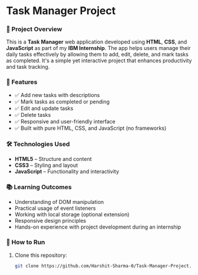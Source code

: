 # Task Manager Project

### 📂 Project Overview
This is a **Task Manager** web application developed using **HTML**, **CSS**, and **JavaScript** as part of my **IBM Internship**. The app helps users manage their daily tasks effectively by allowing them to add, edit, delete, and mark tasks as completed. It's a simple yet interactive project that enhances productivity and task tracking.

### 🎯 Features
- ✅ Add new tasks with descriptions
- ✅ Mark tasks as completed or pending
- ✅ Edit and update tasks
- ✅ Delete tasks
- ✅ Responsive and user-friendly interface
- ✅ Built with pure HTML, CSS, and JavaScript (no frameworks)

### 🛠 Technologies Used
- **HTML5** – Structure and content
- **CSS3** – Styling and layout
- **JavaScript** – Functionality and interactivity

### 📚 Learning Outcomes
- Understanding of DOM manipulation
- Practical usage of event listeners
- Working with local storage (optional extension)
- Responsive design principles
- Hands-on experience with project development during an internship

### 🚀 How to Run
1. Clone this repository:
   ```bash
   git clone https://github.com/Harshit-Sharma-0/Task-Manager-Project.git

